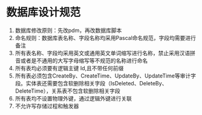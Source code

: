# 数据库设计规范
1. 数据库修改原则：先改pdm，再改数据库脚本
2. 命名规则：数据库表名称、字段名称均采用Pascal命名规范，字段均需要进行备注
3. 所有表名称、字段均采用英文或通用英文单词缩写进行名称，禁止采用汉语拼音或者是不通用的大写字母缩写等不规范的名称进行命名
4. 所有表均必须要有逻辑主键 Id,且不带任何前缀
5. 所有表必须包含CreateBy、CreateTime、UpdateBy、UpdateTime等审计字段。实体表还需要包含软删除相关字段（IsDeleted、DeleteBy、DeleteTime），关系表不包含软删除相关字段
6. 所有表均不设置物理外键，通过逻辑外键进行关联
7. 不允许写存储过程和触发器
